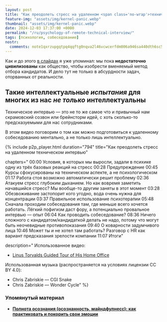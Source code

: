 ```yaml
---
layout: post
title: "Как преодолеть стресс на удаленном <span class='no-wrap'>техническом интервью</span>"
feature-img: "assets/img/kernel-panic.webp"
thumbnail: "assets/img/kernel-panic.webp"
date: 2024-12-03 17:37:00 +0000
permalink: "/ru/psychology-of-remote-technical-interview/"
tags: [психология, собеседование]
nostr:
  comments: note1qxrzupgqtpq4qqftg0nqva2l46vcwcerfdm006a946sa440dth6sc5xs8r
---
```


Как и до этого [в слайдах](/ru/questions-and-answers-2024/?t=429) я уже упоминал:
мы пока **недостаточно цивилизованы** как общество, чтобы изобрести вменяемый метод отбора кандидатов.
И дело тут не только в абсурдности задач, оторванных от реальности.

## Такие интеллектуальные *испытания* <span class='no-wrap'>для многих из нас</span> <span class='no-wrap'>*не только* интеллектуальны</span>
Техническое интервью — это не то же самое что и привычный нам скрамовский созвон или брейнсторм идей,
с хоть сколько-то предсказуемыми для нас сотрудниками.

В этом видео поговорим о том как можно подготовиться к удаленному собеседованию ментально, а не только лишь интеллектуально.
<!--more-->

{% include p2p_player.html
  duration="794"
  title="Как преодолеть стресс на удаленном техническом интервью"

  chapters="
00:00 Условия, в которых мы выросли, задали в психике одну из трёх базовых реакций на стресс
00:28 Предупреждение
00:45 Курсы сфокусированы на техническом аспекте, а не психологическом
01:17 Работа стоя возможно автоматически решит проблему
02:36 Атакуем стресс глубоким дыханием. Но как вовремя заметить начавшийся стресс? Мы вообще-то другим заняты в этот момент
03:28 Обезвоживание застопорит кого угодно, вода очень нужна для концентрации
03:37 Правильное использование психотерапии
05:48 Сначала проходим собеседования там, где меньше всего хочется работать. Лёгкий пофигизм даст фору, а потенциально провальное интервью — опыт
06:04 Как проводить собеседование?
08:36 Ничего сложного с кандидатом/кандидаткой делать не надо, потому что могут быть неочевидные противопоказания
09:40 О коварности задумчивого лица
10:46 Может ты и не хотел там работать? Разговор с HR как вариант предсказания зрелости компании
11:07 Итоги"

  description="
Использованное видео:
- [Linus Torvalds Guided Tour of His Home Office](https://youtu.be/jYUZAF3ePFE)

Использованная музыка (распространяется на условиях лицензии CC BY 4.0):
- Chris Zabriskie — CGI Snake
- Chris Zabriskie — Wonder Cycle"
%}

### Упомянутый материал
- [**Полнота осознания (осознанность, майндфулнесс): как практиковать и покорить свои эмоции**](https://youtu.be/0UwvKjUSazk)
